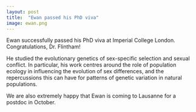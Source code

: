 ```yaml
---
layout: post
title:  "Ewan passed his PhD viva"
image: ewan.png
---
```


Ewan successfully passed his PhD viva at Imperial College London. Congratulations, Dr. Flintham! 

He studied the evolutionary genetics of sex-specific selection and sexual conflict. In particular, his work centres around the role of population ecology in influencing the evolution of sex differences, and the repercussions this can have for patterns of genetic variation in natural populations.

We are also extremely happy that Ewan is coming to Lausanne for a postdoc in October. 


